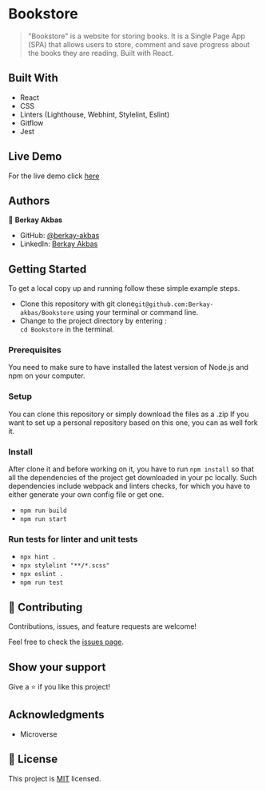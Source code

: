 # Bookstore

> "Bookstore" is a website for storing books. It is a Single Page App (SPA) that allows users to store, comment and save progress about the books they are reading. Built with React.

## Built With

- React
- CSS
- Linters (Lighthouse, Webhint, Stylelint, Eslint)
- Gitflow
- Jest

## Live Demo

For the live demo click [here](https://berkay-bookstore.netlify.app/)

## Authors

👤 **Berkay Akbas**

- GitHub: [@berkay-akbas](https://github.com/Berkay-akbas)
- LinkedIn: [Berkay Akbas](https://www.linkedin.com/in/berkay-akbas-a03b3b239/)

## Getting Started

To get a local copy up and running follow these simple example steps.

- Clone this repository with git clone`git@github.com:Berkay-akbas/Bookstore` using your terminal or command line.
- Change to the project directory by entering : <br>
  `cd Bookstore` in the terminal.

### Prerequisites

You need to make sure to have installed the latest version of Node.js and npm on your computer.

### Setup

You can clone this repository or simply download the files as a .zip
If you want to set up a personal repository based on this one, you can as well fork it.

### Install

After clone it and before working on it, you have to run `npm install` so that all the dependencies of the project get downloaded in your pc locally.
Such dependencies include webpack and linters checks, for which you have to either generate your own config file or get one.

- `npm run build`
- `npm run start`

### Run tests for linter and unit tests

- `npx hint .`
- `npx stylelint "**/*.scss"`
- `npx eslint .`
- `npm run test`

## 🤝 Contributing

Contributions, issues, and feature requests are welcome!

Feel free to check the [issues page](../../issues/).

## Show your support

Give a ⭐️ if you like this project!

## Acknowledgments

- Microverse

## 📝 License

This project is [MIT](./MIT.md) licensed.
